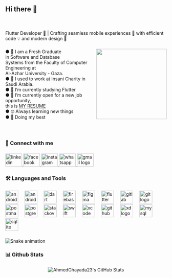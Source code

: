 <br clear="both">

<h2 align="left">Hi there 👋</h2>

###

<br clear="both">

<p align="left">Flutter Developer 🚀 | Crafting seamless mobile experiences 📱 with efficient code 💡 and modern design 🎨</p>

###

<img align="right" height="220" src="https://user-images.githubusercontent.com/63050133/156676671-d5b2e362-97d4-4404-9447-dd71ddfea82f.gif"  />

###
<p align="left">
  ● 🏫 I am a Fresh Graduate <br>in Software and Database <br>Systems from the Faculty of Computer Engineering at<br> Al-Azhar University - Gaza.<br>
  ● 🔭 I used to work at Insani Charity in Saudi Arabia.<br>
  ● 🌱 I’m currently studying Flutter<br>
  ● 🤔 I’m currently open for a new job opportunity,<br> this is <a href="https://drive.google.com/file/d/1PIdzbXYDrYtZI-QsAi4ph5L5olInqODs/view?usp=drive_open" target="_blank">MY RESUME</a><br>
  ● 🤓 Always learning new things<br>
  ● 🐼 Doing my best
</p>

###

<br clear="both">

<h3 align="left">📩 Connect with me</h3>

###

<div align="left">
  <a href="https://www.linkedin.com/in/ahmedeghayada/" target="_blank">
    <img src="https://raw.githubusercontent.com/maurodesouza/profile-readme-generator/master/src/assets/icons/social/linkedin/default.svg" width="52" height="40" alt="linkedin logo"  />
  </a>
  <a href="https://www.facebook.com/ahmed.ghydah/" target="_blank">
    <img src="https://raw.githubusercontent.com/maurodesouza/profile-readme-generator/master/src/assets/icons/social/facebook/default.svg" width="52" height="40" alt="facebook logo"  />
  </a>
  <a href="https://www.instagram.com/ahmed_eid_ghayada/" target="_blank">
    <img src="https://raw.githubusercontent.com/maurodesouza/profile-readme-generator/master/src/assets/icons/social/instagram/default.svg" width="52" height="40" alt="instagram logo"  />
  </a>
  <a href="https://wa.me/970592990247" target="_blank">
    <img src="https://raw.githubusercontent.com/maurodesouza/profile-readme-generator/master/src/assets/icons/social/whatsapp/default.svg" width="52" height="40" alt="whatsapp logo"  />
  </a>
  <a href="https://mail.google.com/mail/u/0/?fs=1&to=ahmedghayada123@gmail.com&tf=cm" target="_blank">
    <img src="https://raw.githubusercontent.com/maurodesouza/profile-readme-generator/master/src/assets/icons/social/gmail/default.svg" width="52" height="40" alt="gmail logo"  />
  </a>
</div>

###

<h3 align="left">🛠 Languages and Tools</h3>

###

<div align="left">
  <img src="https://cdn.simpleicons.org/android/3DDC84" height="40" alt="android logo"  />
  <img width="12" />
  <img src="https://skillicons.dev/icons?i=androidstudio" height="40" alt="androidstudio logo"  />
  <img width="12" />
  <img src="https://cdn.simpleicons.org/dart/0175C2" height="40" alt="dart logo"  />
  <img width="12" />
  <img src="https://cdn.simpleicons.org/firebase/FFCA28" height="40" alt="firebase logo"  />
  <img width="12" />
  <img src="https://cdn.simpleicons.org/figma/F24E1E" height="40" alt="figma logo"  />
  <img width="12" />
  <img src="https://cdn.simpleicons.org/flutter/02569B" height="40" alt="flutter logo"  />
  <img width="12" />
  <img src="https://cdn.simpleicons.org/gitlab/FC6D26" height="40" alt="gitlab logo"  />
  <img width="12" />
  <img src="https://cdn.simpleicons.org/git/F05032" height="40" alt="git logo"  />
  <img width="12" />
  <img src="https://cdn.simpleicons.org/postman/FF6C37" height="40" alt="postman logo"  />
  <img width="12" />
  <img src="https://cdn.simpleicons.org/postgresql/4169E1" height="40" alt="postgresql logo"  />
  <img width="12" />
  <img src="https://cdn.simpleicons.org/stackoverflow/F58025" height="40" alt="stackoverflow logo"  />
  <img width="12" />
  <img src="https://cdn.simpleicons.org/swift/F05138" height="40" alt="swift logo"  />
  <img width="12" />
  <img src="https://cdn.simpleicons.org/xcode/147EFB" height="40" alt="xcode logo"  />
  <img width="12" />
  <img src="https://skillicons.dev/icons?i=github" height="40" alt="github logo"  />
  <img width="12" />
  <img src="https://skillicons.dev/icons?i=xd" height="40" alt="xd logo"  />
  <img width="12" />
  <img src="https://cdn.simpleicons.org/mysql/4479A1" height="40" alt="mysql logo"  />
  <img width="12" />
  <img src="https://cdn.simpleicons.org/sqlite/003B57" height="40" alt="sqlite logo"  />
</div>

###

<img src="https://raw.githubusercontent.com/AhmedGhayada23/AhmedGhayada23/output/snake.svg" alt="Snake animation" />

###

<h3 align="left">📊 Github Stats</h3>

###


<div align="center">
<img src="https://streak-stats.demolab.com?user=AhmedGhayada23&theme=dark&hide_border=true" alt="AhmedGhayada23's GitHub Stats" />
</div>

###
